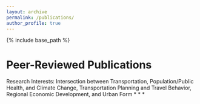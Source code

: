 ```yaml
---
layout: archive
permalink: /publications/
author_profile: true
---
```

{% include base_path %}

Peer-Reviewed Publications
======
Research Interests: Intersection between Transportation, Population/Public Health, and Climate Change, Transportation Planning and Travel Behavior, Regional Economic Development, and Urban Form
* 
* 
* 
